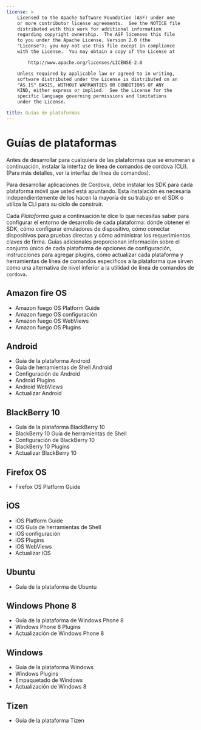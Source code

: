 ```yaml
---
license: >
    Licensed to the Apache Software Foundation (ASF) under one
    or more contributor license agreements.  See the NOTICE file
    distributed with this work for additional information
    regarding copyright ownership.  The ASF licenses this file
    to you under the Apache License, Version 2.0 (the
    "License"); you may not use this file except in compliance
    with the License.  You may obtain a copy of the License at

        http://www.apache.org/licenses/LICENSE-2.0

    Unless required by applicable law or agreed to in writing,
    software distributed under the License is distributed on an
    "AS IS" BASIS, WITHOUT WARRANTIES OR CONDITIONS OF ANY
    KIND, either express or implied.  See the License for the
    specific language governing permissions and limitations
    under the License.

title: Guías de plataformas
---
```


# Guías de plataformas

Antes de desarrollar para cualquiera de las plataformas que se enumeran a continuación, instalar la interfaz de línea de comandos de cordova (CLI). (Para más detalles, ver la interfaz de línea de comandos).

Para desarrollar aplicaciones de Cordova, debe instalar los SDK para cada plataforma móvil que usted está apuntando. Esta instalación es necesaria independientemente de los hacen la mayoría de su trabajo en el SDK o utiliza la CLI para su ciclo de construir.

Cada *Plataforma guía* a continuación te dice lo que necesitas saber para configurar el entorno de desarrollo de cada plataforma: dónde obtener el SDK, cómo configurar emuladores de dispositivo, cómo conectar dispositivos para pruebas directas y cómo administrar los requerimientos claves de firma. Guías adicionales proporcionan información sobre el conjunto único de cada plataforma de opciones de configuración, instrucciones para agregar plugins, cómo actualizar cada plataforma y herramientas de línea de comandos específicos a la plataforma que sirven como una alternativa de nivel inferior a la utilidad de línea de comandos de `cordova`.

## Amazon fire OS

*   Amazon fuego OS Platform Guide
*   Amazon fuego OS configuración
*   Amazon fuego OS WebViews
*   Amazon fuego OS Plugins

## Android

*   Guía de la plataforma Android
*   Guía de herramientas de Shell Android
*   Configuración de Android
*   Android Plugins
*   Android WebViews
*   Actualizar Android

## BlackBerry 10

*   Guía de la plataforma BlackBerry 10
*   BlackBerry 10 Guía de herramientas de Shell
*   Configuración de BlackBerry 10
*   BlackBerry 10 Plugins
*   Actualizar BlackBerry 10

## Firefox OS

*   Firefox OS Platform Guide

## iOS

*   iOS Platform Guide
*   iOS Guía de herramientas de Shell
*   iOS configuración
*   iOS Plugins
*   iOS WebViews
*   Actualizar iOS

## Ubuntu

*   Guía de la plataforma de Ubuntu

## Windows Phone 8

*   Guía de la plataforma de Windows Phone 8
*   Windows Phone 8 Plugins
*   Actualización de Windows Phone 8

## Windows

*   Guía de la plataforma Windows
*   Windows Plugins
*   Empaquetado de Windows
*   Actualización de Windows 8

## Tizen

*   Guía de la plataforma Tizen